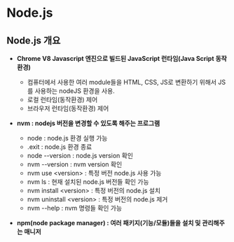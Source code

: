 # Node.js

## Node.js 개요

- **Chrome V8 Javascript 엔진으로 빌드된 JavaScript 런타임(Java Script 동작환경)**
  - 컴퓨터에서 사용한 여러 module들을 HTML, CSS, JS로 변환하기 위해서 JS를 사용하는 nodeJS 환경을 사용.
  - 로컬 런타임(동작환경) 제어
  - 브라우저 런타임(동작환경) 제어

- **nvm : nodejs 버전을 변경할 수 있도록 해주는 프로그램**
  - node : node.js 환경 실행 가능
  - .exit : node.js 환경 종료
  - node --version : node.js version 확인
  - nvm --version : nvm version 확인
  - nvm use \<version> : 특정 버전 node.js 사용 가능
  - nvm ls : 현재 설치된 node.js 버전들 확인 가능
  - nvm install \<version> : 특정 버전의 node.js 설치
  - nvm uninstall \<version> : 특정 버전의 node.js 제거
  - nvm --help : nvm 명령들 확인 가능

- **npm(node package manager) : 여러 패키지(기능/모듈)들을 설치 및 관리해주는 매니저**